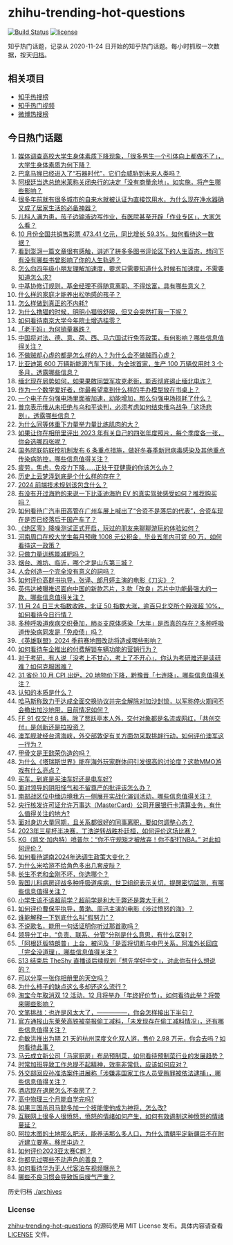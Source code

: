 # zhihu-trending-hot-questions

[![Build Status](https://github.com/justjavac/zhihu-trending-hot-questions/workflows/ci/badge.svg?branch=master)](https://github.com/justjavac/zhihu-trending-hot-questions/actions)
[![license](https://img.shields.io/github/license/justjavac/zhihu-trending-hot-questions)](https://github.com/justjavac/zhihu-trending-hot-questions/blob/master/LICENSE)

知乎热门话题，记录从 2020-11-24
日开始的知乎热门话题。每小时抓取一次数据，按天[归档](./archives)。

## 相关项目

- [知乎热搜榜](https://github.com/justjavac/zhihu-trending-top-search)
- [知乎热门视频](https://github.com/justjavac/zhihu-trending-hot-video)
- [微博热搜榜](https://github.com/justjavac/weibo-trending-hot-search)

## 今日热门话题

<!-- BEGIN -->
<!-- 最后更新时间 Sat Nov 25 2023 13:17:01 GMT+0800 (China Standard Time) -->

1. [媒体调查高校大学生身体素质下降现象，「很多男生一个引体向上都做不了」，大学生身体素质为何下降？](https://www.zhihu.com/question/631686367)
1. [巴拿马猴已经进入了“石器时代”，它们会威胁到未来人类吗？](https://www.zhihu.com/question/587459313)
1. [阿根廷当选总统米莱称关闭央行的决定「没有商量余地」，如实施，将产生哪些影响？](https://www.zhihu.com/question/631773529)
1. [很多年前就有很多城市的自来水就被认证为直接饮用水，为什么现在净水器确又成了居家生活的必备神器？](https://www.zhihu.com/question/629140477)
1. [儿科人满为患，孩子边输液边写作业，有医院甚至开辟「作业专区」，大家怎么看？](https://www.zhihu.com/question/631689120)
1. [10 月份全国共销售彩票 473.41 亿元，同比增长 59.3%，如何看待这一数据？](https://www.zhihu.com/question/631691736)
1. [看到澎湃一篇文章很有感触，讲述了拼多多图书评论区下的人生百态，想问下有没有哪些书曾影响了你的人生轨迹？](https://www.zhihu.com/question/627056532)
1. [怎么向四年级小朋友理解加速度，要求只需要知道什么时候有加速度，不需要知道怎么求?](https://www.zhihu.com/question/609959857)
1. [中基协修订规则，基金经理不得随意离职、不得炫富，具有哪些意义？](https://www.zhihu.com/question/631808240)
1. [什么样的家庭才能养出松弛感的孩子？](https://www.zhihu.com/question/621449512)
1. [怎么样做到真正的不内耗?](https://www.zhihu.com/question/499351260)
1. [为什么撸猫的时候，明明小猫很舒服，但又会突然打我一下呢？](https://www.zhihu.com/question/630481830)
1. [如何看待南京大学今年院士增选挂零？](https://www.zhihu.com/question/631355106)
1. [「老干妈」为何销量暴跌？](https://www.zhihu.com/question/630765369)
1. [中国将对法、德、意、荷、西、马六国试行免签政策，有何影响？哪些信息值得关注？](https://www.zhihu.com/question/631683604)
1. [不做贼却心虚的都是怎么样的人？为什么会不做贼而心虚？](https://www.zhihu.com/question/601792013)
1. [比亚迪第 600 万辆新能源汽车下线，为全球首家，生产 100 万辆仅用时 3 个多月，透露哪些信息？](https://www.zhihu.com/question/631681154)
1. [缅北现在局势如何，如果果敢同盟军攻克老街，能否彻底遏止缅北电诈？](https://www.zhihu.com/question/631670743)
1. [作为一个数学爱好者，你最希望拿到什么样的手办模型放在书桌上？](https://www.zhihu.com/question/630537987)
1. [一个电子在匀强电场里面被加速，动能增加，那么匀强电场损耗了什么？](https://www.zhihu.com/question/550377722)
1. [普京表示俄从未拒绝与乌和平谈判，必须考虑如何结束俄乌战争「这场悲剧」，透露哪些信息？](https://www.zhihu.com/question/631633373)
1. [为什么同等体重下力量举力量比练肌肉的大？](https://www.zhihu.com/question/631275830)
1. [如果让你在相册里评出 2023 年有关自己的四张年度照片，每个季度各一张，你会选哪四张呢？](https://www.zhihu.com/question/631689980)
1. [国务院联防联控机制发布 6 条重点措施，做好冬春季新冠病毒感染及其他重点传染病防控，哪些信息值得关注？](https://www.zhihu.com/question/631676989)
1. [疲劳，焦虑，免疫力下降......正处于亚健康的你该怎么办？](https://www.zhihu.com/question/630497782)
1. [历史上云梦泽到底是个什么样的存在？](https://www.zhihu.com/question/22213204)
1. [2024 前端技术规划该包含什么？](https://www.zhihu.com/question/624978862)
1. [有没有开过海豹的来说一下比亚迪海豹 EV 的真实驾驶感受如何？推荐购买吗？](https://www.zhihu.com/question/631645379)
1. [如何看待广汽丰田高管在广州车展上喊出了“合资不是落后的代表”，合资车现在是否已经落后于国产车了？](https://www.zhihu.com/question/631117226)
1. [《绝区零》降噪测试正式开启，玩过的朋友来聊聊游玩的体验如何？](https://www.zhihu.com/question/631656270)
1. [河南周口在校大学生每月预缴 1008 元公积金，毕业五年内可贷 60 万，如何看待这一政策？](https://www.zhihu.com/question/631692831)
1. [只做力量训练能减肥吗？](https://www.zhihu.com/question/631342464)
1. [烟台、潍坊、临沂，哪个才是山东第三城？](https://www.zhihu.com/question/630772464)
1. [人会创造一个完全没有意义的詞吗？](https://www.zhihu.com/question/630831976)
1. [如何评价高群书执导，张译、郎月婷主演的电影《刀尖》？](https://www.zhihu.com/question/630591692)
1. [英伟达被曝推迟面向中国的新款芯片，3 款「改良」芯片中功能最强大的一款，哪些信息值得关注？](https://www.zhihu.com/question/631695479)
1. [11 月 24 日三大指数收跌，北证 50 指数大涨，逾百只北交所个股涨超 10%，如何看待今日行情？](https://www.zhihu.com/question/631633357)
1. [多种呼吸道疾病交织叠加，肺炎支原体感染「大年」是否真的存在？多种呼吸道传染病同发是「免疫债」吗？](https://www.zhihu.com/question/631100366)
1. [《英雄联盟》2024 季前赛地图改动将造成哪些影响？](https://www.zhihu.com/question/631058030)
1. [如何看待车企推出的付费解锁车辆功能的营销行为？](https://www.zhihu.com/question/631350087)
1. [对于考研，有人说「没考上不甘心，考上了不开心」，你认为考研难还是读研难？如何克服困难？](https://www.zhihu.com/question/631629661)
1. [31 省份 10 月 CPI 出炉，20 地物价下降，黔豫晋「七连降」，哪些信息值得关注？](https://www.zhihu.com/question/631647083)
1. [认知的本质是什么？](https://www.zhihu.com/question/528649328)
1. [哈马斯称致力于达成全面交换协议并完全解除对加沙封锁，以军称停火期间不会撤出加沙地带，目前情况如何？](https://www.zhihu.com/question/631820087)
1. [FF 91 仅交付 8 辆，除了贾跃亭本人外，交付对象都是名流或网红，「共创交付」是创新还是拉投资？](https://www.zhihu.com/question/631746203)
1. [澳军舰驶经台湾海峡，外交部敦促有关方面勿采取挑衅行动，如何评价澳军这一行为？](https://www.zhihu.com/question/631690288)
1. [甲骨文是王懿荣伪造的吗？](https://www.zhihu.com/question/631604812)
1. [为什么《塔瑞斯世界》能在海外玩家群体间引发很高的讨论度？这款MMO游戏有什么亮点？](https://www.zhihu.com/question/631656772)
1. [买车，到底是买油车好还是电车好?](https://www.zhihu.com/question/616908884)
1. [面对领导的阴阳怪气和不留尊严的批评该怎么办？](https://www.zhihu.com/question/631072164)
1. [南部战区位中缅边境我方一侧展开实战化演训活动，哪些信息值得关注？](https://www.zhihu.com/question/631811752)
1. [央行核发许可证允许万事达（MasterCard）公司开展银行卡清算业务，有什么值得关注的地方?](https://www.zhihu.com/question/630847687)
1. [面对身边大量同期，且关系都很好的同事离职，要如何调整心态？](https://www.zhihu.com/question/631472413)
1. [2023年三星杯半决赛，丁浩逆转战胜朴廷桓，如何评价这场比赛？](https://www.zhihu.com/question/631686494)
1. [KG（凯文·加内特）喷普尔：“你不守规矩才被放弃！你不配打NBA。” 对此如何评价？](https://www.zhihu.com/question/631633321)
1. [如何看待湖南2024年选调生政策大变化？](https://www.zhihu.com/question/631296685)
1. [为什么米哈游不给角色多出几套皮肤？](https://www.zhihu.com/question/631128459)
1. [长生不老和金刚不坏，你选哪个？](https://www.zhihu.com/question/443410702)
1. [我国儿科病房迎战多种呼吸道疾病，世卫组织表示关切，提醒密切监测，有哪些信息值得关注？](https://www.zhihu.com/question/631517313)
1. [小学生该不该超前学？超前学是利大于弊还是弊大于利？](https://www.zhihu.com/question/623005831)
1. [如何评价曹保平执导，黄渤、周迅主演的电影《涉过愤怒的海》？](https://www.zhihu.com/question/508559735)
1. [谁能解释一下到底什么叫“假努力”？](https://www.zhihu.com/question/442259394)
1. [不说歌名，能用一句话证明你听过那首歌吗？](https://www.zhihu.com/question/630933096)
1. [领导分工中，“负责、联系、分管”分别是什么意思，有什么区别？](https://www.zhihu.com/question/20252062)
1. [「阿根廷版特朗普」上台，被问及「是否将切断与中巴关系，阿准外长回应「完全没道理」，哪些信息值得关注？](https://www.zhihu.com/question/631645935)
1. [S13 结束后 TheShy 直播谈后续规划「想先学好中文」，对此你有什么想说的？](https://www.zhihu.com/question/631471630)
1. [可以分享一张你相册里的天空吗？](https://www.zhihu.com/question/627824601)
1. [为什么柿子的缺点这么多却还这么流行？](https://www.zhihu.com/question/570414786)
1. [淘宝今年取消双 12 活动，12 月将举办「年终好价节」，如何看待此举？将带来哪些影响？](https://www.zhihu.com/question/631688035)
1. [文笔挑战：也许是风太大了，—————，你会怎样接出下半句？](https://www.zhihu.com/question/631742211)
1. [官方通报山东莱荣高铁被举报偷工减料，「未发现存在偷工减料情况」，还有哪些信息值得关注？](https://www.zhihu.com/question/631731120)
1. [俞敏洪推出为期 21 天的杭州深度文化双人游，售价 2.98 万元，你会去吗？如何看待此事？](https://www.zhihu.com/question/631514533)
1. [马云成立新公司「马家厨房」布局预制菜，如何看待预制菜行业的发展趋势？](https://www.zhihu.com/question/631639251)
1. [时常加班导致工作总提不起精神，效率非常低，应该如何应对？](https://www.zhihu.com/question/630020770)
1. [外交部回应孙准浩案件进展称「涉嫌非国家工作人员受贿罪被依法逮捕」，哪些信息值得关注？](https://www.zhihu.com/question/631510538)
1. [酒店现在退房怎么不查房了？](https://www.zhihu.com/question/622662999)
1. [高中物理三个月能自学完吗?](https://www.zhihu.com/question/627489164)
1. [如果三国杀司马懿多加一个技能使他成为神将，怎么改?](https://www.zhihu.com/question/625862972)
1. [互联网上很多人很愤怒，愤怒的情绪如何产生，如何有效遏制这种愤怒的情绪蔓延？](https://www.zhihu.com/question/46537340)
1. [阿拉木图的土地那么肥沃，能养活那么多人口，为什么清朝平定新疆后不在附近建立要塞，移民屯边？](https://www.zhihu.com/question/629081991)
1. [如何评价2023亚太赛C题？](https://www.zhihu.com/question/631470828)
1. [你都见过哪些不动声色的善良？](https://www.zhihu.com/question/537980991)
1. [如何看待华为无人代客泊车视频曝光？](https://www.zhihu.com/question/631637549)
1. [哪些不良习惯会导致饭后嗳气严重？](https://www.zhihu.com/question/630581105)

<!-- END -->

历史归档 [./archives](./archives)

### License

[zhihu-trending-hot-questions](https://github.com/justjavac/zhihu-trending-hot-questions)
的源码使用 MIT License 发布。具体内容请查看 [LICENSE](./LICENSE) 文件。
